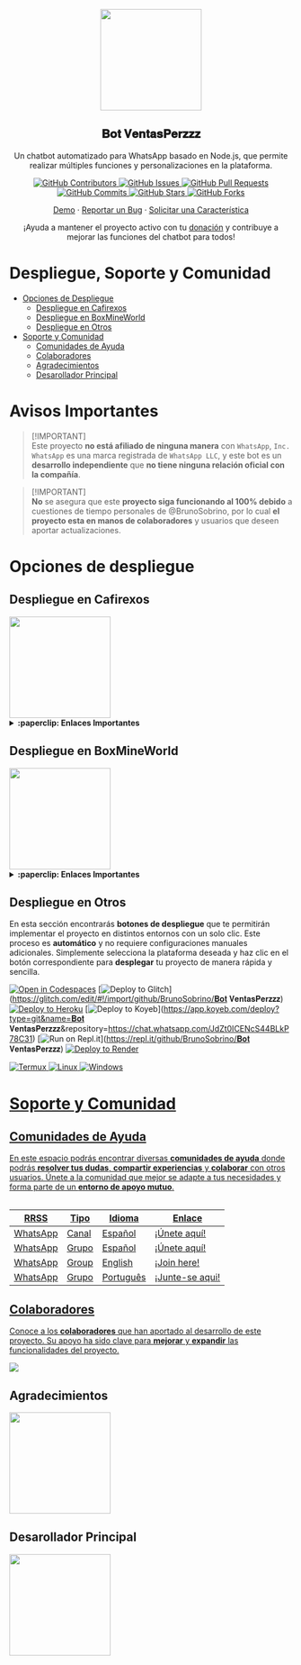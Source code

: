 <p align="center">
 <img width="180px" src="https://i.ibb.co/Qn1W6cP/image.png" align="center"/>
 <h2 align="center">𝐁𝐨𝐭 𝐕𝐞𝐧𝐭𝐚𝐬𝐏𝐞𝐫𝐳𝐳𝐳</h2>
 <p align="center">Un chatbot automatizado para WhatsApp basado en Node.js, que permite realizar múltiples funciones y personalizaciones en la plataforma.</p>
</p>

<p align="center">
  <a href="https://chat.whatsapp.com/JdZt0ICENcS44BLkP78C31/graphs/contributors">
    <img alt="GitHub Contributors" src="https://img.shields.io/github/contributors/BrunoSobrino/𝐁𝐨𝐭 𝐕𝐞𝐧𝐭𝐚𝐬𝐏𝐞𝐫𝐳𝐳𝐳?style=for-the-badge" />
  </a>
  <a href="https://chat.whatsapp.com/JdZt0ICENcS44BLkP78C31/issues">
    <img alt="GitHub Issues" src="https://img.shields.io/github/issues/BrunoSobrino/𝐁𝐨𝐭 𝐕𝐞𝐧𝐭𝐚𝐬𝐏𝐞𝐫𝐳𝐳𝐳?style=for-the-badge" />
  </a>
  <a href="https://chat.whatsapp.com/JdZt0ICENcS44BLkP78C31/pulls">
    <img alt="GitHub Pull Requests" src="https://img.shields.io/github/issues-pr/BrunoSobrino/𝐁𝐨𝐭 𝐕𝐞𝐧𝐭𝐚𝐬𝐏𝐞𝐫𝐳𝐳𝐳?style=for-the-badge" />
  </a>
  <a href="https://chat.whatsapp.com/JdZt0ICENcS44BLkP78C31/commits">
    <img alt="GitHub Commits" src="https://img.shields.io/github/commit-activity/m/BrunoSobrino/𝐁𝐨𝐭 𝐕𝐞𝐧𝐭𝐚𝐬𝐏𝐞𝐫𝐳𝐳𝐳?style=for-the-badge" />
  </a>
  <a href="https://chat.whatsapp.com/JdZt0ICENcS44BLkP78C31">
    <img alt="GitHub Stars" src="https://img.shields.io/github/stars/BrunoSobrino/𝐁𝐨𝐭 𝐕𝐞𝐧𝐭𝐚𝐬𝐏𝐞𝐫𝐳𝐳𝐳?style=for-the-badge" />
  </a>
  <a href="https://chat.whatsapp.com/JdZt0ICENcS44BLkP78C31/fork">
    <img alt="GitHub Forks" src="https://img.shields.io/github/forks/BrunoSobrino/𝐁𝐨𝐭 𝐕𝐞𝐧𝐭𝐚𝐬𝐏𝐞𝐫𝐳𝐳𝐳?style=for-the-badge" />
  </a>
</p>

<p align="center">
  <a href="https://api.whatsapp.com/send?phone=+5219992843881&text=&text=.menu">Demo</a>
  ·
  <a href="https://chat.whatsapp.com/JdZt0ICENcS44BLkP78C31/issues/new?assignees=&labels=Bug">Reportar un Bug</a>
  ·
  <a href="https://chat.whatsapp.com/JdZt0ICENcS44BLkP78C31/issues/new?assignees=&labels=Enhancement">Solicitar una Característica</a>
</p>

<!-- <p align="center">
  <a href="/src/docs/README_en.md">English</a>
  ·
  <a href="/src/docs/README_pt-br.md">Português</a>
</p> -->

<p align="center">¡Ayuda a mantener el proyecto activo con tu <a href="https://www.paypal.me/BrunoSob">donación</a> y contribuye a mejorar las funciones del chatbot para todos!</p>

# Despliegue, Soporte y Comunidad

- [Opciones de Despliegue](#opciones-de-despliegue)
  - [Despliegue en Cafirexos](#despliegue-en-cafirexos)
  - [Despliegue en BoxMineWorld](#despliegue-en-boxmineworld)
  - [Despliegue en Otros](#despliegue-en-otros)
- [Soporte y Comunidad](#soporte-y-comunidad)
  - [Comunidades de Ayuda](#guía-de-uso)
  - [Colaboradores](#colaboradores)
  - [Agradecimientos](#agradecimientos)
  - [Desarollador Principal](#desarollador-principal)

# Avisos Importantes

> [!IMPORTANT]\
> Este proyecto **no está afiliado de ninguna manera** con `WhatsApp`, `Inc. WhatsApp` es una marca registrada de `WhatsApp LLC`, y este bot es un **desarrollo independiente** que **no tiene ninguna relación oficial con la compañía**.

> [!IMPORTANT]\
> **No** se asegura que este **proyecto siga funcionando al 100% debido** a cuestiones de tiempo personales de @BrunoSobrino, por lo cual **el proyecto esta en manos de colaboradores** y usuarios que deseen aportar actualizaciones.


# Opciones de despliegue

## Despliegue en Cafirexos

<a href="https://cafirexos.com">
  <img width="180px" src="https://cdn.cafirexos.com/logos/logo_cfros_2000x2000.png"/>
</a>

<details>
 <summary><b>:paperclip: Enlaces Importantes</b></summary>

- **Sitio Web:** [cafirexos.com](https://cafirexos.com)
- **Área de Clientes:** [clientes.cafirexos.com](https://clientes.cafirexos.com)
- **Panel de Control:** [panel.cafirexos.com](https://panel.cafirexos.com)
- **Estado de los Servicios:** [estado.cafirexos.com](https://estado.cafirexos.com)
- **Documentación:** [docs.cafirexos.com](https://docs.cafirexos.com)
- **Canal de WhatsApp:** [¡Únete aquí!](https://cafirexos.com/whatsapp)
- **Comunidad de WhatsApp:** [¡Únete aquí!](https://cafirexos.com/comunidad)

</details>

## Despliegue en BoxMineWorld

<a href="https://boxmineworld.com">
  <img width="180px" src="https://i.ibb.co/sFygw8p/favicon.png"/>
</a>

<details>
 <summary><b>:paperclip: Enlaces Importantes</b></summary>

- **Sitio Web:** [boxmineworld.com](https://boxmineworld.com)
- **Área de Clientes:** [dash.boxmineworld.com](https://dash.boxmineworld.com)
- **Panel de Control:** [panel.boxmineworld.com](https://panel.boxmineworld.com)
- **Documentación:** [docs.boxmineworld.com](https://docs.boxmineworld.com)
- **Comunidad de Discord:** [¡Únete aquí!](https://discord.gg/84qsr4v)

</details>

## Despliegue en Otros

En esta sección encontrarás **botones de despliegue** que te permitirán implementar el proyecto en distintos entornos con un solo clic. Este proceso es **automático** y no requiere configuraciones manuales adicionales. Simplemente selecciona la plataforma deseada y haz clic en el botón correspondiente para **desplegar** tu proyecto de manera rápida y sencilla.

[![Open in Codespaces](https://github.com/codespaces/badge.svg)](https://github.com/codespaces/new?skip_quickstart=true&machine=basicLinux32gb&repo=514876515&ref=master&geo=EuropeWest)
[![Deploy to Glitch](https://binbashbanana.github.io/deploy-buttons/buttons/remade/glitch.svg)](https://glitch.com/edit/#!/import/github/BrunoSobrino/𝐁𝐨𝐭 𝐕𝐞𝐧𝐭𝐚𝐬𝐏𝐞𝐫𝐳𝐳𝐳)
[![Deploy to Heroku](https://binbashbanana.github.io/deploy-buttons/buttons/remade/heroku.svg)](https://www.heroku.com/deploy?template=https://chat.whatsapp.com/JdZt0ICENcS44BLkP78C31)
[![Deploy to Koyeb](https://binbashbanana.github.io/deploy-buttons/buttons/remade/koyeb.svg)](https://app.koyeb.com/deploy?type=git&name=𝐁𝐨𝐭 𝐕𝐞𝐧𝐭𝐚𝐬𝐏𝐞𝐫𝐳𝐳𝐳&repository=https://chat.whatsapp.com/JdZt0ICENcS44BLkP78C31)
[![Run on Repl.it](https://binbashbanana.github.io/deploy-buttons/buttons/remade/replit.svg)](https://repl.it/github/BrunoSobrino/𝐁𝐨𝐭 𝐕𝐞𝐧𝐭𝐚𝐬𝐏𝐞𝐫𝐳𝐳𝐳)
[![Deploy to Render](https://binbashbanana.github.io/deploy-buttons/buttons/remade/render.svg)](https://dashboard.render.com/blueprint/new?repo=https://chat.whatsapp.com/JdZt0ICENcS44BLkP78C31)
<!-- [![Deploy to Vercel](https://binbashbanana.github.io/deploy-buttons/buttons/remade/vercel.svg)](https://vercel.com/new/clone?repository-url=https://chat.whatsapp.com/JdZt0ICENcS44BLkP78C31) -->
<a href="https://brunosobrino.github.io/𝐁𝐨𝐭 𝐕𝐞𝐧𝐭𝐚𝐬𝐏𝐞𝐫𝐳𝐳𝐳/">
  <img src="https://img.shields.io/badge/Android-3DDC84?style=for-the-badge&logo=android&logoColor=white" alt="Termux">
</a>
<a href="https://brunosobrino.github.io/𝐁𝐨𝐭 𝐕𝐞𝐧𝐭𝐚𝐬𝐏𝐞𝐫𝐳𝐳𝐳/">
  <img src="https://img.shields.io/badge/Linux-black?style=for-the-badge&logo=linux&logoColor=white" alt="Linux">
  <a href="https://brunosobrino.github.io/𝐁𝐨𝐭 𝐕𝐞𝐧𝐭𝐚𝐬𝐏𝐞𝐫𝐳𝐳𝐳/">
  <img src="https://img.shields.io/badge/Windows-0078D6?style=for-the-badge&logo=windows&logoColor=white" alt="Windows">

# Soporte y Comunidad

## Comunidades de Ayuda

En este espacio podrás encontrar diversas **comunidades de ayuda** donde podrás **resolver tus dudas**, **compartir experiencias** y **colaborar** con otros usuarios. Únete a la comunidad que mejor se adapte a tus necesidades y forma parte de un **entorno de apoyo mutuo**.

<table>

| RRSS | Tipo | Idioma | Enlace |
| --- | --- | --- |--- |
| WhatsApp | Canal | Español | [¡Únete aquí!](https://chat.whatsapp.com/JdZt0ICENcS44BLkP78C31) |
| WhatsApp | Grupo | Español | [¡Únete aquí!](https://chat.whatsapp.com/Daa3Fe4A9JeFpRI2QtBS4s) |
| WhatsApp | Group | English | [¡Join here!](https://chat.whatsapp.com/HTatrQokqODKx9eem0CKuY) |
| WhatsApp | Grupo | Português | [¡Junte-se aqui!](https://chat.whatsapp.com/J8tFq87Ia0jEnx20NvCQxN) |

</table>

## Colaboradores

Conoce a los **colaboradores** que han aportado al desarrollo de este proyecto. Su apoyo ha sido clave para **mejorar** y **expandir** las funcionalidades del proyecto.

<a href="https://chat.whatsapp.com/JdZt0ICENcS44BLkP78C31/graphs/contributors">
  <img src="https://contrib.rocks/image?repo=BrunoSobrino/𝐁𝐨𝐭 𝐕𝐞𝐧𝐭𝐚𝐬𝐏𝐞𝐫𝐳𝐳𝐳" /> 
</a>

## Agradecimientos

<a href="https://github.com/BochilGaming/games-wabot-md/tree/multi-device">
  <img src="https://i.ibb.co/CMpM8pk/Bochil-Gaming.png" width="180px"/>
</a>

## Desarollador Principal

<a href="https://chat.whatsapp.com/JdZt0ICENcS44BLkP78C31">
  <img src="https://i.ibb.co/Qn1W6cP/image.png" width="180px"/>
</a>
